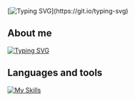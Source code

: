 [![Typing SVG](https://readme-typing-svg.demolab.com?font=Fira+Code&size=40&pause=1000&width=435&height=150&lines=Hello+there+!)](https://git.io/typing-svg)
## About me
[![Typing SVG](https://readme-typing-svg.demolab.com?font=Fira+Code&pause=500&width=435&lines=My+name+is+Anton;And+i+am+Junior+Front+end+developer)](https://git.io/typing-svg)
## Languages and tools
[![My Skills](https://skillicons.dev/icons?i=js,ts,react,redux,sass,css,html,vscode,figma,graphql,jquery,nodejs,ps,github,styledcomponents,bootstrap&perline=8)](https://skillicons.dev)
